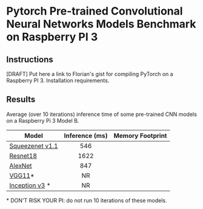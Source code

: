 # Pytorch Pre-trained Convolutional Neural Networks Models Benchmark on Raspberry PI 3
## Instructions
[DRAFT] Put here a link to Florian's gist for compiling PyTorch on a Raspberry PI 3.
Installation requirements.
## Results
Average (over 10 iterations) inference time of some pre-trained CNN models on a Raspberry Pi 3 Model B.

| Model  | Inference (ms) | Memory Footprint |
| ------------- | :-------------: | :---------------: |
| [Squeezenet v1.1](https://arxiv.org/abs/1602.07360)  | 546  |
| [Resnet18](https://arxiv.org/abs/1512.03385)  | 1622 |
| [AlexNet](https://arxiv.org/abs/1404.5997) | 847 |   |
| [VGG11](https://arxiv.org/abs/1409.1556)\* | NR |  |
| [Inception v3]() \*| NR | |

\* DON'T RISK YOUR PI: do not run 10 iterations of these models.
